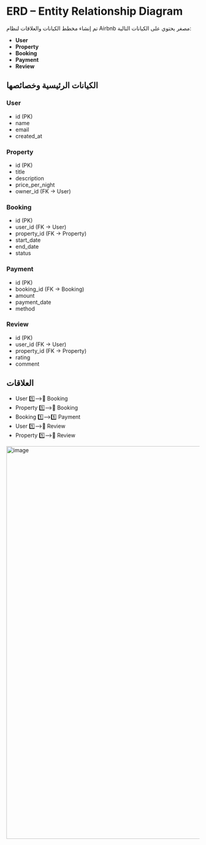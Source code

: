# ERD – Entity Relationship Diagram

تم إنشاء مخطط الكيانات والعلاقات لنظام Airbnb مصغر يحتوي على الكيانات التالية:

- **User**
- **Property**
- **Booking**
- **Payment**
- **Review**

## الكيانات الرئيسية وخصائصها

### User
- id (PK)
- name
- email
- created_at

### Property
- id (PK)
- title
- description
- price_per_night
- owner_id (FK → User)

### Booking
- id (PK)
- user_id (FK → User)
- property_id (FK → Property)
- start_date
- end_date
- status

### Payment
- id (PK)
- booking_id (FK → Booking)
- amount
- payment_date
- method

### Review
- id (PK)
- user_id (FK → User)
- property_id (FK → Property)
- rating
- comment

## العلاقات

- User 1️⃣⟶🔁 Booking
- Property 1️⃣⟶🔁 Booking
- Booking 1️⃣⟶1️⃣ Payment
- User 1️⃣⟶🔁 Review
- Property 1️⃣⟶🔁 Review

<img width="1536" height="1024" alt="image" src="https://github.com/user-attachments/assets/b9f60db5-8786-4751-9b2a-b9cf6b505889" />
